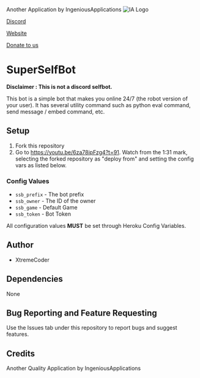 
Another Application by IngeniousApplications
![IA Logo](https://www.ingeniousapps.net/cdn/IALogo.png)

[Discord](https://www.ingeniousapps.net/discord)

[Website](https://www.ingeniousapps.net)

[Donate to us](https://patreon.com/eltontay11)
# SuperSelfBot
**Disclaimer : This is not a discord selfbot.**

This bot is a simple bot that makes you online 24/7 (the robot version of your user). It has several utility command such as python eval command, send message / embed command, etc.

## Setup
1. Fork this repository
2. Go to https://youtu.be/6za78ipFzg4?t=91. Watch from the 1:31 mark, selecting the forked repository as "deploy from" and setting the config vars as listed below.

### Config Values 

- `ssb_prefix` - The bot prefix
- `ssb_owner` - The ID of the owner
- `ssb_game` - Default Game
- `ssb_token` - Bot Token

All configuration values **MUST** be set through Heroku Config Variables.
## Author

- XtremeCoder


## Dependencies

None

## Bug Reporting and Feature Requesting
Use the Issues tab under this repository to report bugs and suggest features.

## Credits 

Another Quality Application by IngeniousApplications

